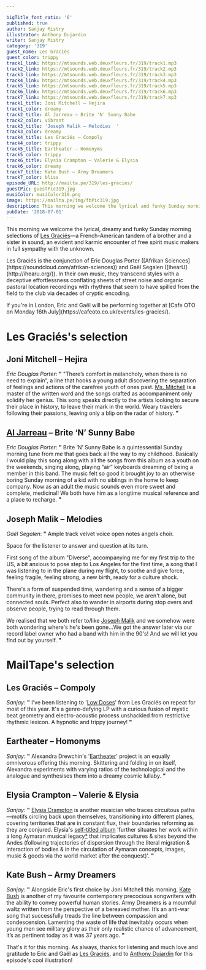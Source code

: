 ```yaml
---

bigTitle_font_ratio: '6'
published: true
author: Sanjay Mistry
illustrator: Anthony Dujardin
writer: Sanjay Mistry
category: '319'
guest_name: Les Graciés
guest_color: trippy
track1_link: https://mtsounds.web.deuxfleurs.fr/319/track1.mp3
track2_link: https://mtsounds.web.deuxfleurs.fr/319/track2.mp3
track3_link: https://mtsounds.web.deuxfleurs.fr/319/track3.mp3
track4_link: https://mtsounds.web.deuxfleurs.fr/319/track4.mp3
track5_link: https://mtsounds.web.deuxfleurs.fr/319/track5.mp3
track6_link: https://mtsounds.web.deuxfleurs.fr/319/track6.mp3
track7_link: https://mtsounds.web.deuxfleurs.fr/319/track7.mp3
track1_title: Joni Mitchell – Hejira
track1_color: dreamy
track2_title: Al Jarreau – Brite 'N' Sunny Babe
track2_color: vibrant
track3_title: 'Joseph Malik – Melodies  '
track3_color: dreamy
track4_title: Les Graciés – Compoly
track4_color: trippy
track5_title: Eartheater – Homonyms
track5_color: trippy
track6_title: Elysia Crampton – Valerie & Elysia
track6_color: dreamy
track7_title: Kate Bush – Army Dreamers
track7_color: bliss
episode_URL: http://mailta.pe/319/les-gracies/
guestPic: guestPic319.jpg
musiColor: musiColor319.png
image: https://mailta.pe/img/fbPic319.jpg
description: This morning we welcome the lyrical and funky Sunday morning selections of Les Graciés—a French-American tandem of a brother and a sister in sound, an evident and karmic encounter of free spirit music makers in full sympathy with the unknown.
pubDate: '2018-07-01'
---
```

This morning we welcome the lyrical, dreamy and funky Sunday morning selections of [Les Graciés](https://soundcloud.com/les-gracies)—a French-American tandem of a brother and a sister in sound, an evident and karmic encounter of free spirit music makers in full sympathy with the unknown.
<p>Les Graciés is the conjunction of Eric Douglas Porter ([Afrikan Sciences](https://soundcloud.com/afrikan-sciences)) and Gaël Segalen ([IhearU](http://ihearu.org/)). In their own music, they transcend styles with a deceptive effortlessness conflating sheets of street noise and organic pastoral location recordings with rhythms that seem to have spilled from the field to the club via decades of cryptic encoding.
<p> If you're in London, Eric and Gaël will be performing together at [Cafe OTO on Monday 16th July](https://cafeoto.co.uk/events/les-gracies/).


# Les Graciés's selection


## Joni Mitchell – Hejira
_Eric Douglas Porter_: **"** "There’s comfort in melancholy, when there is no need to explain“, a line that hooks a young adult discovering the separation of feelings and actions of the carefree youth of ones past. [Ms. Mitchell](http://jonimitchell.com/) is a master of the written word and the songs crafted as accompaniment only solidify her genius. This song speaks directly to the artists looking to secure their place in history, to leave their mark in the world. Weary travelers following their passions, leaving only a blip on the radar of history. **"** 

## [Al Jarreau](http://aljarreau.com/) – Brite ‘N’ Sunny Babe
_Eric Douglas Porter_: **"** Brite ‘N’ Sunny Babe is a quintessential Sunday morning tune from me that goes back all the way to my childhood. Basically I would play this song along with all the songs from this album as a youth on the weekends, singing along, playing “air” keyboards dreaming of being a member in this band. The music felt so good it brought joy to an otherwise boring Sunday morning of a kid with no siblings in the home to keep company. Now as an adult the music sounds even more sweet and complete, medicinal! We both have him as a longtime musical reference and a place to recharge. **"** 

## Joseph Malik – Melodies
_Gaël Segalen_: **"** Ample track velvet voice open notes angels choir.

Space for the listener to answer and question at its turn.

First song of the album "Diverse", accompanying me for my first trip to the US, a bit anxious to pose step to Los Angeles for the first time, a song that I was listening to in the plane during my flight, to soothe and give force, feeling fragile, feeling strong, a new birth, ready for a culture shock.

There's a form of suspended time, wandering and a sense of a bigger community in there, promises to meet new people, we aren't alone, but connected souls. Perfect also to wander in airports during stop overs and observe people, trying to read through them. 

We realised that we both refer to/like [Joseph Malik](https://www.discogs.com/artist/31916-Joseph-Malik) and we somehow were both wondering where's he's been gone...We got the answer later via our record label owner who had a band with him in the 90's! And we will let you find out by yourself. **"** 


# MailTape's selection

## Les Graciés – Compoly
_Sanjay_: **"** I've been listening to '[Low Doses](https://firecrackerrecordings.bandcamp.com/album/firec020-low-doses)' from Les Graciés on repeat for most of this year. It's a genre-defying LP with a curious fusion of mystic beat geometry and electro-acoustic process unshackled from restrictive rhythmic lexicon. A hypnotic and trippy journey! **"** 

## Eartheater – Homonyms
_Sanjay_: **"** Alexandra Drewchin's '[Eartheater](http://www.eartheater.solar/)' project is an equally omnivorous offering this morning. Skittering and folding in on itself, Alexandra experiments with varying ratios of the technological and the analogue and synthesises them into a dreamy cosmic lullaby. **"** 

##  Elysia Crampton – Valerie & Elysia
_Sanjay_: **"** [Elysia Crampton](https://soundcloud.com/eande/) is another musician who traces circuitous paths—motifs circling back upon themselves, transitioning into different planes, covering territories that are in constant flux, their boundaries reforming as they are conjured. Elysia's [self-titled album](https://breakworldrecords.bandcamp.com/album/elysia-crampton-3) 'further situates her work within a long Aymaran musical legacy[*](https://breakworldrecords.bandcamp.com/album/elysia-crampton-3) that implicates cultures & sites beyond the Andes (following trajectories of dispersion through the literal migration & interaction of bodies & in the circulation of Aymaran concepts, images, music & goods via the world market after the conquest)'. **"** 

## Kate Bush – Army Dreamers
_Sanjay_: **"** Alongside Eric's first choice by Joni Mitchell this morning, [Kate Bush](http://katebush.com/) is another of my favourite contemporary precocious songwriters with the ability to convey powerful human stories. Army Dreamers is a mournful waltz written from the perspective of a bereaved mother. It’s an anti-war song that successfully treads the line between compassion and condescension. Lamenting the waste of life that inevitably occurs when young men see military glory as their only realistic chance of advancement, it’s as pertinent today as it was 37 years ago. **"** 

That's it for this morning. As always, thanks for listening and much love and gratitude to Eric and Gaël as [Les Graciés](https://soundcloud.com/les-gracies), and to [Anthony Dujardin](https://www.instagram.com/fromthegarden/) for this episode's cool illustration!
